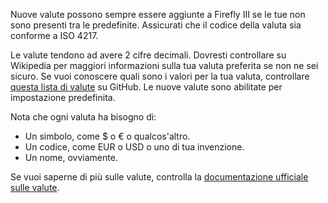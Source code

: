 Nuove valute possono sempre essere aggiunte a Firefly III se le tue non sono presenti tra le predefinite. Assicurati che il codice della valuta sia conforme a ISO 4217.

Le valute tendono ad avere 2 cifre decimali. Dovresti controllare su Wikipedia per maggiori informazioni sulla tua valuta preferita se non ne sei sicuro. Se vuoi conoscere quali sono i valori per la tua valuta, controllare [questa lista di valute](https://github.com/xsolla/currency-format/blob/master/currency-format.json) su GitHub. Le nuove valute sono abilitate per impostazione predefinita.

Nota che ogni valuta ha bisogno di:

- Un simbolo, come $ o € o qualcos'altro.
- Un codice, come EUR o USD o uno di tua invenzione.
- Un nome, ovviamente.

Se vuoi saperne di più sulle valute, controlla la [documentazione ufficiale sulle valute](https://docs.firefly-iii.org/concepts/currencies).